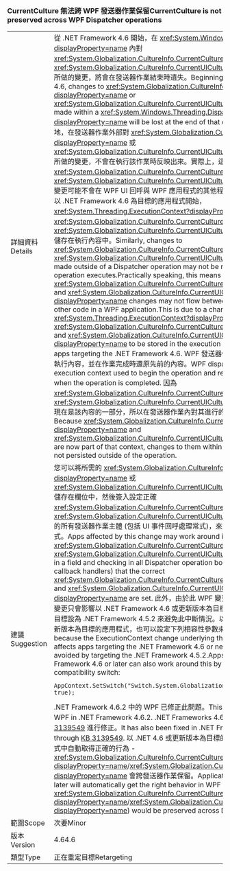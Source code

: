 ### <a name="currentculture-is-not-preserved-across-wpf-dispatcher-operations"></a><span data-ttu-id="00cb3-101">CurrentCulture 無法跨 WPF 發送器作業保留</span><span class="sxs-lookup"><span data-stu-id="00cb3-101">CurrentCulture is not preserved across WPF Dispatcher operations</span></span>

|   |   |
|---|---|
|<span data-ttu-id="00cb3-102">詳細資料</span><span class="sxs-lookup"><span data-stu-id="00cb3-102">Details</span></span>|<span data-ttu-id="00cb3-103">從 .NET Framework 4.6 開始，在 <xref:System.Windows.Threading.Dispatcher?displayProperty=name> 內對 <xref:System.Globalization.CultureInfo.CurrentCulture?displayProperty=name> 或 <xref:System.Globalization.CultureInfo.CurrentUICulture?displayProperty=name> 所做的變更，將會在發送器作業結束時遺失。</span><span class="sxs-lookup"><span data-stu-id="00cb3-103">Beginning in the .NET Framework 4.6, changes to <xref:System.Globalization.CultureInfo.CurrentCulture?displayProperty=name> or <xref:System.Globalization.CultureInfo.CurrentUICulture?displayProperty=name> made within a <xref:System.Windows.Threading.Dispatcher?displayProperty=name> will be lost at the end of that dispatcher operation.</span></span> <span data-ttu-id="00cb3-104">同樣地，在發送器作業外部對 <xref:System.Globalization.CultureInfo.CurrentCulture?displayProperty=name> 或 <xref:System.Globalization.CultureInfo.CurrentUICulture?displayProperty=name> 所做的變更，不會在執行該作業時反映出來。實際上，這表示 <xref:System.Globalization.CultureInfo.CurrentCulture?displayProperty=name> 和 <xref:System.Globalization.CultureInfo.CurrentUICulture?displayProperty=name> 變更可能不會在 WPF UI 回呼與 WPF 應用程式的其他程式碼之間流動。這是因為從以 .NET Framework 4.6 為目標的應用程式開始，<xref:System.Threading.ExecutionContext?displayProperty=name> 的變更會導致 <xref:System.Globalization.CultureInfo.CurrentCulture?displayProperty=name> 和 <xref:System.Globalization.CultureInfo.CurrentUICulture?displayProperty=name> 儲存在執行內容中。</span><span class="sxs-lookup"><span data-stu-id="00cb3-104">Similarly, changes to <xref:System.Globalization.CultureInfo.CurrentCulture?displayProperty=name> or <xref:System.Globalization.CultureInfo.CurrentUICulture?displayProperty=name> made outside of a Dispatcher operation may not be reflected when that operation executes.Practically speaking, this means that <xref:System.Globalization.CultureInfo.CurrentCulture?displayProperty=name> and <xref:System.Globalization.CultureInfo.CurrentUICulture?displayProperty=name> changes may not flow between WPF UI callbacks and other code in a WPF application.This is due to a change in <xref:System.Threading.ExecutionContext?displayProperty=name> that causes <xref:System.Globalization.CultureInfo.CurrentCulture?displayProperty=name> and <xref:System.Globalization.CultureInfo.CurrentUICulture?displayProperty=name> to be stored in the execution context beginning with apps targeting the .NET Framework 4.6.</span></span> <span data-ttu-id="00cb3-105">WPF 發送器作業會儲存用來開始作業的執行內容，並在作業完成時還原先前的內容。</span><span class="sxs-lookup"><span data-stu-id="00cb3-105">WPF dispatcher operations store the execution context used to begin the operation and restore the previous context when the operation is completed.</span></span> <span data-ttu-id="00cb3-106">因為 <xref:System.Globalization.CultureInfo.CurrentCulture?displayProperty=name> 和 <xref:System.Globalization.CultureInfo.CurrentUICulture?displayProperty=name> 現在是該內容的一部分，所以在發送器作業內對其進行的變更不會保留到作業外。</span><span class="sxs-lookup"><span data-stu-id="00cb3-106">Because <xref:System.Globalization.CultureInfo.CurrentCulture?displayProperty=name> and <xref:System.Globalization.CultureInfo.CurrentUICulture?displayProperty=name> are now part of that context, changes to them within a dispatcher operation are not persisted outside of the operation.</span></span>|
|<span data-ttu-id="00cb3-107">建議</span><span class="sxs-lookup"><span data-stu-id="00cb3-107">Suggestion</span></span>|<span data-ttu-id="00cb3-108">您可以將所需的 <xref:System.Globalization.CultureInfo.CurrentCulture?displayProperty=name> 或 <xref:System.Globalization.CultureInfo.CurrentUICulture?displayProperty=name> 儲存在欄位中，然後簽入設定正確 <xref:System.Globalization.CultureInfo.CurrentCulture?displayProperty=name> 和 <xref:System.Globalization.CultureInfo.CurrentUICulture?displayProperty=name> 的所有發送器作業主體 (包括 UI 事件回呼處理常式)，來解決受此變更影響的應用程式。</span><span class="sxs-lookup"><span data-stu-id="00cb3-108">Apps affected by this change may work around it by storing the desired <xref:System.Globalization.CultureInfo.CurrentCulture?displayProperty=name> or <xref:System.Globalization.CultureInfo.CurrentUICulture?displayProperty=name> in a field and checking in all Dispatcher operation bodies (including UI event callback handlers) that the correct <xref:System.Globalization.CultureInfo.CurrentCulture?displayProperty=name> and <xref:System.Globalization.CultureInfo.CurrentUICulture?displayProperty=name> are set.</span></span> <span data-ttu-id="00cb3-109">此外，由於此 WPF 變更的基本 ExecutionContext 變更只會影響以 .NET Framework 4.6 或更新版本為目標的應用程式，因此您可以將目標設為 .NET Framework 4.5.2 來避免此中斷情況。以 .NET Framework 4.6 或更新版本為目標的應用程式，也可以設定下列相容性參數來解決此問題：</span><span class="sxs-lookup"><span data-stu-id="00cb3-109">Alternatively, because the ExecutionContext change underlying this WPF change only affects apps targeting the .NET Framework 4.6 or newer, this break can be avoided by targeting the .NET Framework 4.5.2.Apps that target .NET Framework 4.6 or later can also work around this by setting the following compatibility switch:</span></span><pre><code>AppContext.SetSwitch(&quot;Switch.System.Globalization.NoAsyncCurrentCulture&quot;, true);&#13;&#10;</code></pre><span data-ttu-id="00cb3-110">.NET Framework 4.6.2 中的 WPF 已修正此問題。</span><span class="sxs-lookup"><span data-stu-id="00cb3-110">This issue has been fixed by WPF in .NET Framework 4.6.2.</span></span> <span data-ttu-id="00cb3-111">.NET Frameworks 4.6、4.6.1 也已透過 [KB 3139549](https://support.microsoft.com/kb/3139549) 進行修正。</span><span class="sxs-lookup"><span data-stu-id="00cb3-111">It has also been fixed in .NET Frameworks 4.6, 4.6.1 through [KB 3139549](https://support.microsoft.com/kb/3139549).</span></span> <span data-ttu-id="00cb3-112">以 .NET 4.6 或更新版本為目標的應用程式將在 WPF 應用程式中自動取得正確的行為 - <xref:System.Globalization.CultureInfo.CurrentCulture?displayProperty=name>/<xref:System.Globalization.CultureInfo.CurrentUICulture?displayProperty=name> 會跨發送器作業保留。</span><span class="sxs-lookup"><span data-stu-id="00cb3-112">Applications targeting .NET 4.6 or later will automatically get the right behavior in WPF applications - <xref:System.Globalization.CultureInfo.CurrentCulture?displayProperty=name>/<xref:System.Globalization.CultureInfo.CurrentUICulture?displayProperty=name>) would be preserved across Dispatcher operations.</span></span>|
|<span data-ttu-id="00cb3-113">範圍</span><span class="sxs-lookup"><span data-stu-id="00cb3-113">Scope</span></span>|<span data-ttu-id="00cb3-114">次要</span><span class="sxs-lookup"><span data-stu-id="00cb3-114">Minor</span></span>|
|<span data-ttu-id="00cb3-115">版本</span><span class="sxs-lookup"><span data-stu-id="00cb3-115">Version</span></span>|<span data-ttu-id="00cb3-116">4.6</span><span class="sxs-lookup"><span data-stu-id="00cb3-116">4.6</span></span>|
|<span data-ttu-id="00cb3-117">類型</span><span class="sxs-lookup"><span data-stu-id="00cb3-117">Type</span></span>|<span data-ttu-id="00cb3-118">正在重定目標</span><span class="sxs-lookup"><span data-stu-id="00cb3-118">Retargeting</span></span>|

